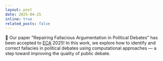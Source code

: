 ```yaml
---
layout: post
date: 2025-04-25
inline: true
related_posts: false
---
```


📢 Our paper "Repairing Fallacious Argumentation in Political Debates" has been accepted to [ECA](https://ecargument.org)
2025!
In this work, we explore how to identify and correct fallacies in political debates using computational approaches — a
step toward improving the quality of public debate.